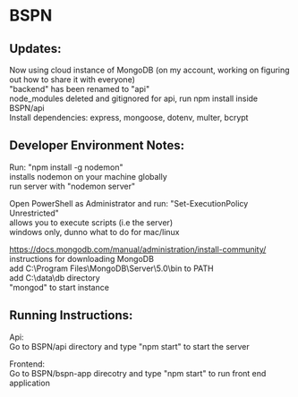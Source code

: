# BSPN
Updates:  <br /> 
------------------------------------------------------------------------------------- 
Now using cloud instance of MongoDB (on my account, working on figuring out how to share it with everyone) <br />
"backend" has been renamed to "api" <br />
node_modules deleted and gitignored for api, run npm install inside BSPN/api <br />
Install dependencies: express, mongoose, dotenv, multer, bcrypt <br />

Developer Environment Notes:  <br /> 
------------------------------------------------------------------------------------- 

Run: "npm install -g nodemon" <br /> 
    installs nodemon on your machine globally <br />
    run server with "nodemon server" <br /> 

Open PowerShell as Administrator and run: "Set-ExecutionPolicy Unrestricted"  <br /> 
    allows you to execute scripts (i.e the server) <br /> 
    windows only, dunno what to do for mac/linux <br /> 

https://docs.mongodb.com/manual/administration/install-community/ <br /> 
    instructions for downloading MongoDB <br /> 
    add C:\Program Files\MongoDB\Server\5.0\bin to PATH <br /> 
    add C:\data\db directory <br />
    "mongod" to start instance <br />
    
Running Instructions:  <br /> 
------------------------------------------------------------------------------------- 

Api: <br />
    Go to BSPN/api directory and type "npm start" to start the server <br />
    
Frontend: <br />
    Go to BSPN/bspn-app direcotry and type "npm start" to run front end application <br />
    

    

